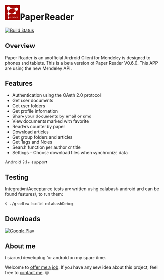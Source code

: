 ![Logo](https://github.com/PedroLourenco/MendeleyPaperReader/blob/Release2/MendeleyPaperReader/res/drawable-hdpi/icon_mendeley48_48.png)PaperReader
==================

[![Build Status](https://travis-ci.org/PedroLourenco/MendeleyPaperReader_Gradle.svg?branch=progressBar)](https://travis-ci.org/PedroLourenco/MendeleyPaperReader_Gradle)

## Overview
Paper Reader is an unofficial Android Client for Mendeley is designed to phones and tablets. This is a beta version of Paper Reader V0.6.0.
This APP are using the new Mendeley API .

##  Features
- Authentication using the OAuth 2.0 protocol
- Get user documents
- Get user folders
- Get profile information
- Share your documents by email or sms
- View documents marked with favorite
- Readers counter by paper
- Download articles
- Get group folders and articles
- Get Tags and Notes
- Search function per author or title
- Settings - Choose download files when synchronize data

Android 3.1+ support


## Testing

Integration/Acceptance tests are written using calabash-android and can be found features/, to run them:

    $ ./gradlew build calabashDebug

##  Downloads

[![Google Play](http://developer.android.com/images/brand/en_generic_rgb_wo_45.png)](https://play.google.com/store/apps/details?id=com.mendeleypaperreader)

## About me

I started developing for android on my spare time.

Welcome to [offer me a job](mailto:pdrolourenco@gmail.com). If you have any new idea about this project, feel free to [contact me](mailto:pdrolourenco@gmail.com). :smiley: